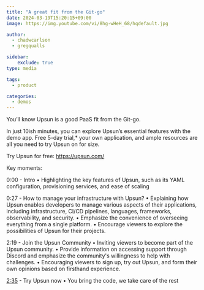 ```yaml
---
title: "A great fit from the Git-go"
date: 2024-03-19T15:20:15+09:00
image: https://img.youtube.com/vi/8hg-wHeH_68/hqdefault.jpg

author:
  - chadwcarlson
  - gregqualls

sidebar:
    exclude: true
type: media

tags:
  - product

categories:
  - demos
---
```


You’ll know Upsun is a good PaaS fit from the Git-go. 

In just 10ish minutes, you can explore Upsun’s essential features with the demo app. Free 5-day trial,* your own application, and ample resources are all you need to try Upsun on for size.

Try Upsun for free: https://upsun.com/

Key moments:

0:00 - Intro
• Highlighting the key features of Upsun, such as its YAML configuration, provisioning services, and ease of scaling

0:27 - How to manage your infrastructure with Upsun?
•  Explaining how Upsun enables developers to manage various aspects of their applications, including infrastructure, CI/CD pipelines, languages, frameworks, observability, and security.
•  Emphasize the convenience of overseeing everything from a single platform.
•  Encourage viewers to explore the possibilities of Upsun for their projects.

2:19 - Join the Upsun Community
•  Inviting viewers to become part of the Upsun community.
• Provide information on accessing support through Discord and emphasize the community's willingness to help with challenges.
•  Encouraging viewers to sign up, try out Upsun, and form their own opinions based on firsthand experience.

[2:35](https://www.youtube.com/watch?v=8hg-wHeH_68&t=155s) - Try Upsun now
•  You bring the code, we take care of the rest

